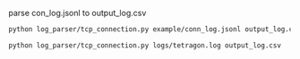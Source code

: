 parse con_log.jsonl to output_log.csv
```bash
python log_parser/tcp_connection.py example/conn_log.jsonl output_log.csv

python log_parser/tcp_connection.py logs/tetragon.log output_log.csv
```